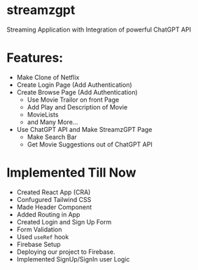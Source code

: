 # streamzgpt

Streaming Application with Integration of powerful ChatGPT API

# Features:

- Make Clone of Netflix
- Create Login Page (Add Authentication)
- Create Browse Page (Add Authentication)
  - Use Movie Trailor on front Page
  - Add Play and Description of Movie
  - MovieLists
  - and Many More...
- Use ChatGPT API and Make StreamzGPT Page
  - Make Search Bar
  - Get Movie Suggestions out of ChatGPT API

# Implemented Till Now
- Created React App (CRA)
- Confugured Tailwind CSS
- Made Header Component
- Added Routing in App
- Created Login and Sign Up Form
- Form Validation
- Used `useRef` hook
- Firebase Setup
- Deploying our project to Firebase.
- Implemented SignUp/SignIn user Logic